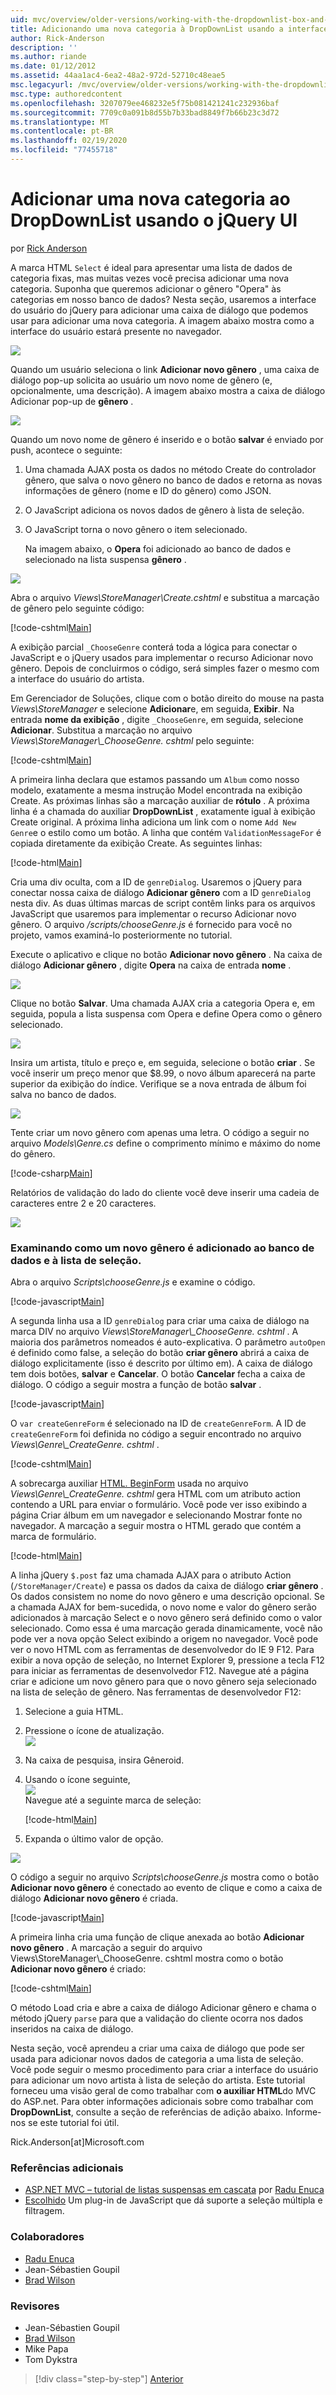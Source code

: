 ```yaml
---
uid: mvc/overview/older-versions/working-with-the-dropdownlist-box-and-jquery/adding-a-new-category-to-the-dropdownlist-using-jquery-ui
title: Adicionando uma nova categoria à DropDownList usando a interface do usuário do jQuery | Microsoft Docs
author: Rick-Anderson
description: ''
ms.author: riande
ms.date: 01/12/2012
ms.assetid: 44aa1ac4-6ea2-48a2-972d-52710c48eae5
msc.legacyurl: /mvc/overview/older-versions/working-with-the-dropdownlist-box-and-jquery/adding-a-new-category-to-the-dropdownlist-using-jquery-ui
msc.type: authoredcontent
ms.openlocfilehash: 3207079ee468232e5f75b081421241c232936baf
ms.sourcegitcommit: 7709c0a091b8d55b7b33bad8849f7b66b23c3d72
ms.translationtype: MT
ms.contentlocale: pt-BR
ms.lasthandoff: 02/19/2020
ms.locfileid: "77455718"
---
```

# <a name="adding-a-new-category-to-the-dropdownlist-using-jquery-ui"></a>Adicionar uma nova categoria ao DropDownList usando o jQuery UI

por [Rick Anderson](https://twitter.com/RickAndMSFT)

A marca HTML `Select` é ideal para apresentar uma lista de dados de categoria fixas, mas muitas vezes você precisa adicionar uma nova categoria. Suponha que queremos adicionar o gênero "Opera" às categorias em nosso banco de dados? Nesta seção, usaremos a interface do usuário do jQuery para adicionar uma caixa de diálogo que podemos usar para adicionar uma nova categoria. A imagem abaixo mostra como a interface do usuário estará presente no navegador.

![](adding-a-new-category-to-the-dropdownlist-using-jquery-ui/_static/image1.png)

Quando um usuário seleciona o link **Adicionar novo gênero** , uma caixa de diálogo pop-up solicita ao usuário um novo nome de gênero (e, opcionalmente, uma descrição). A imagem abaixo mostra a caixa de diálogo Adicionar pop-up de **gênero** .

![](adding-a-new-category-to-the-dropdownlist-using-jquery-ui/_static/image2.png)

Quando um novo nome de gênero é inserido e o botão **salvar** é enviado por push, acontece o seguinte:

1. Uma chamada AJAX posta os dados no método Create do controlador gênero, que salva o novo gênero no banco de dados e retorna as novas informações de gênero (nome e ID do gênero) como JSON.
2. O JavaScript adiciona os novos dados de gênero à lista de seleção.
3. O JavaScript torna o novo gênero o item selecionado.

   Na imagem abaixo, o **Opera** foi adicionado ao banco de dados e selecionado na lista suspensa **gênero** . 

![](adding-a-new-category-to-the-dropdownlist-using-jquery-ui/_static/image3.png)

Abra o arquivo *Views\StoreManager\Create.cshtml* e substitua a marcação de gênero pelo seguinte código:

[!code-cshtml[Main](adding-a-new-category-to-the-dropdownlist-using-jquery-ui/samples/sample1.cshtml)]

A exibição parcial `_ChooseGenre` conterá toda a lógica para conectar o JavaScript e o jQuery usados para implementar o recurso Adicionar novo gênero. Depois de concluirmos o código, será simples fazer o mesmo com a interface do usuário do artista.

Em Gerenciador de Soluções, clique com o botão direito do mouse na pasta *Views\StoreManager* e selecione **Adicionar**e, em seguida, **Exibir**. Na entrada **nome da exibição** , digite `_ChooseGenre`, em seguida, selecione **Adicionar**. Substitua a marcação no arquivo *Views\StoreManager\\_ChooseGenre. cshtml* pelo seguinte:

[!code-cshtml[Main](adding-a-new-category-to-the-dropdownlist-using-jquery-ui/samples/sample2.cshtml)]

A primeira linha declara que estamos passando um `Album` como nosso modelo, exatamente a mesma instrução Model encontrada na exibição Create. As próximas linhas são a marcação auxiliar de **rótulo** . A próxima linha é a chamada do auxiliar **DropDownList** , exatamente igual à exibição Create original. A próxima linha adiciona um link com o nome `Add New Genre`e o estilo como um botão. A linha que contém `ValidationMessageFor` é copiada diretamente da exibição Create. As seguintes linhas:

[!code-html[Main](adding-a-new-category-to-the-dropdownlist-using-jquery-ui/samples/sample3.html)]

Cria uma div oculta, com a ID de `genreDialog`. Usaremos o jQuery para conectar nossa caixa de diálogo **Adicionar gênero** com a ID `genreDialog` nesta div. As duas últimas marcas de script contêm links para os arquivos JavaScript que usaremos para implementar o recurso Adicionar novo gênero. O arquivo */scripts/chooseGenre.js* é fornecido para você no projeto, vamos examiná-lo posteriormente no tutorial.

Execute o aplicativo e clique no botão **Adicionar novo gênero** . Na caixa de diálogo **Adicionar gênero** , digite **Opera** na caixa de entrada **nome** .

![](adding-a-new-category-to-the-dropdownlist-using-jquery-ui/_static/image4.png)

Clique no botão **Salvar**. Uma chamada AJAX cria a categoria Opera e, em seguida, popula a lista suspensa com Opera e define Opera como o gênero selecionado.

![](adding-a-new-category-to-the-dropdownlist-using-jquery-ui/_static/image5.png)

Insira um artista, título e preço e, em seguida, selecione o botão **criar** . Se você inserir um preço menor que $8.99, o novo álbum aparecerá na parte superior da exibição do índice. Verifique se a nova entrada de álbum foi salva no banco de dados.

![](adding-a-new-category-to-the-dropdownlist-using-jquery-ui/_static/image6.png)

Tente criar um novo gênero com apenas uma letra. O código a seguir no arquivo *Models\Genre.cs* define o comprimento mínimo e máximo do nome do gênero.

[!code-csharp[Main](adding-a-new-category-to-the-dropdownlist-using-jquery-ui/samples/sample4.cs)]

Relatórios de validação do lado do cliente você deve inserir uma cadeia de caracteres entre 2 e 20 caracteres.

![](adding-a-new-category-to-the-dropdownlist-using-jquery-ui/_static/image7.png)

### <a name="examining-how-a-new-genre-is-added-to-the-database-and-the-select-list"></a>Examinando como um novo gênero é adicionado ao banco de dados e à lista de seleção.

Abra o arquivo *Scripts\chooseGenre.js* e examine o código.

[!code-javascript[Main](adding-a-new-category-to-the-dropdownlist-using-jquery-ui/samples/sample5.js)]

A segunda linha usa a ID `genreDialog` para criar uma caixa de diálogo na marca DIV no arquivo *Views\StoreManager\\_ChooseGenre. cshtml* . A maioria dos parâmetros nomeados é auto-explicativa. O parâmetro `autoOpen` é definido como false, a seleção do botão **criar gênero** abrirá a caixa de diálogo explicitamente (isso é descrito por último em). A caixa de diálogo tem dois botões, **salvar** e **Cancelar**. O botão **Cancelar** fecha a caixa de diálogo. O código a seguir mostra a função de botão **salvar** .

[!code-javascript[Main](adding-a-new-category-to-the-dropdownlist-using-jquery-ui/samples/sample6.js)]

O `var createGenreForm` é selecionado na ID de `createGenreForm`. A ID de `createGenreForm` foi definida no código a seguir encontrado no arquivo *Views\Genre\\_CreateGenre. cshtml* .

[!code-cshtml[Main](adding-a-new-category-to-the-dropdownlist-using-jquery-ui/samples/sample7.cshtml)]

A sobrecarga auxiliar [HTML. BeginForm](https://msdn.microsoft.com/library/dd492714.aspx) usada no arquivo *Views\Genre\\_CreateGenre. cshtml* gera HTML com um atributo action contendo a URL para enviar o formulário. Você pode ver isso exibindo a página Criar álbum em um navegador e selecionando Mostrar fonte no navegador. A marcação a seguir mostra o HTML gerado que contém a marca de formulário.

[!code-html[Main](adding-a-new-category-to-the-dropdownlist-using-jquery-ui/samples/sample8.html)]

A linha jQuery `$.post` faz uma chamada AJAX para o atributo Action (`/StoreManager/Create`) e passa os dados da caixa de diálogo **criar gênero** . Os dados consistem no nome do novo gênero e uma descrição opcional. Se a chamada AJAX for bem-sucedida, o novo nome e valor do gênero serão adicionados à marcação Select e o novo gênero será definido como o valor selecionado. Como essa é uma marcação gerada dinamicamente, você não pode ver a nova opção Select exibindo a origem no navegador. Você pode ver o novo HTML com as ferramentas de desenvolvedor do IE 9 F12. Para exibir a nova opção de seleção, no Internet Explorer 9, pressione a tecla F12 para iniciar as ferramentas de desenvolvedor F12. Navegue até a página criar e adicione um novo gênero para que o novo gênero seja selecionado na lista de seleção de gênero. Nas ferramentas de desenvolvedor F12:

1. Selecione a guia HTML.
2. Pressione o ícone de atualização.  
    ![](adding-a-new-category-to-the-dropdownlist-using-jquery-ui/_static/image8.png)
3. Na caixa de pesquisa, insira Gêneroid.
4. Usando o ícone seguinte,   
    ![](adding-a-new-category-to-the-dropdownlist-using-jquery-ui/_static/image9.png)  
   Navegue até a seguinte marca de seleção:

    [!code-html[Main](adding-a-new-category-to-the-dropdownlist-using-jquery-ui/samples/sample9.html)]
5. Expanda o último valor de opção.

![](adding-a-new-category-to-the-dropdownlist-using-jquery-ui/_static/image10.png)

O código a seguir no arquivo *Scripts\chooseGenre.js* mostra como o botão **Adicionar novo gênero** é conectado ao evento de clique e como a caixa de diálogo **Adicionar novo gênero** é criada.

[!code-javascript[Main](adding-a-new-category-to-the-dropdownlist-using-jquery-ui/samples/sample10.js)]

A primeira linha cria uma função de clique anexada ao botão **Adicionar novo gênero** . A marcação a seguir do arquivo Views\StoreManager\\_ChooseGenre. cshtml mostra como o botão **Adicionar novo gênero** é criado:

[!code-cshtml[Main](adding-a-new-category-to-the-dropdownlist-using-jquery-ui/samples/sample11.cshtml)]

O método Load cria e abre a caixa de diálogo Adicionar gênero e chama o método jQuery `parse` para que a validação do cliente ocorra nos dados inseridos na caixa de diálogo.

Nesta seção, você aprendeu a criar uma caixa de diálogo que pode ser usada para adicionar novos dados de categoria a uma lista de seleção. Você pode seguir o mesmo procedimento para criar a interface do usuário para adicionar um novo artista à lista de seleção do artista. Este tutorial forneceu uma visão geral de como trabalhar com **o auxiliar HTML**do MVC do ASP.net. Para obter informações adicionais sobre como trabalhar com **DropDownList**, consulte a seção de referências de adição abaixo. Informe-nos se este tutorial foi útil.

Rick.Anderson[at]Microsoft.com

### <a name="additional-references"></a>Referências adicionais

- [ASP.NET MVC – tutorial de listas suspensas em cascata](https://weblogs.asp.net/raduenuca/archive/2011/03/06/asp-net-mvc-cascading-dropdown-lists-tutorial-part-1-defining-the-problem-and-the-context.aspx) por [Radu Enuca](https://weblogs.asp.net/raduenuca/default.aspx)
- [Escolhido](https://harvesthq.github.com/chosen/) Um plug-in de JavaScript que dá suporte a seleção múltipla e filtragem.

### <a name="contributors"></a>Colaboradores

- [Radu Enuca](https://weblogs.asp.net/raduenuca/default.aspx)
- Jean-Sébastien Goupil
- [Brad Wilson](http://bradwilson.typepad.com/)

### <a name="reviewers"></a>Revisores

- Jean-Sébastien Goupil
- [Brad Wilson](http://bradwilson.typepad.com/)
- Mike Papa
- Tom Dykstra

> [!div class="step-by-step"]
> [Anterior](examining-how-aspnet-mvc-scaffolds-the-dropdownlist-helper.md)
